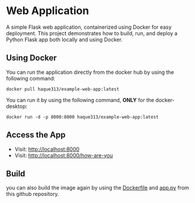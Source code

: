 # Web Application
A simple Flask web application, containerized using Docker for easy deployment. This project demonstrates how to build, run, and deploy a Python Flask app both locally and using Docker.


## Using Docker
You can run the application directly from the docker hub by using the following command:
```
docker pull haque313/example-web-app:latest
```

You can run it by using the following command, **ONLY** for the docker-desktop:

```
docker run -d -p 8000:8000 haque313/example-web-app:latest
```

## Access the App
- Visit: [http://localhost:8000](http://localhost:8000)
- Visit: [http://localhost:8000/how-are-you](http://localhost:8000/how-are-you)

## Build
you can also build the image again by using the [Dockerfile](https://github.com/MohidulHaqueTushar/example-web-app/blob/main/Dockerfile.txt) and [app.py](https://github.com/MohidulHaqueTushar/example-web-app/blob/main/app.py) from this github repository.